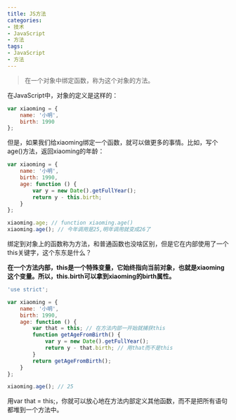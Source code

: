 ```yaml
---
title: JS方法
categories:
- 技术
- JavaScript
- 方法
tags:
- JavaScript
- 方法
---
```


>在一个对象中绑定函数，称为这个对象的方法。


在JavaScript中，对象的定义是这样的：

```javascript
var xiaoming = {
    name: '小明',
    birth: 1990
};
```
<!--more-->

但是，如果我们给xiaoming绑定一个函数，就可以做更多的事情。比如，写个age()方法，返回xiaoming的年龄：

```javascript
var xiaoming = {
    name: '小明',
    birth: 1990,
    age: function () {
        var y = new Date().getFullYear();
        return y - this.birth;
    }
};

xiaoming.age; // function xiaoming.age()
xiaoming.age(); // 今年调用是25,明年调用就变成26了
```


绑定到对象上的函数称为方法，和普通函数也没啥区别，但是它在内部使用了一个this关键字，这个东东是什么？

**在一个方法内部，this是一个特殊变量，它始终指向当前对象，也就是xiaoming这个变量。所以，this.birth可以拿到xiaoming的birth属性。**


```javascript
'use strict';

var xiaoming = {
    name: '小明',
    birth: 1990,
    age: function () {
        var that = this; // 在方法内部一开始就捕获this
        function getAgeFromBirth() {
            var y = new Date().getFullYear();
            return y - that.birth; // 用that而不是this
        }
        return getAgeFromBirth();
    }
};

xiaoming.age(); // 25
```

用var that = this;，你就可以放心地在方法内部定义其他函数，而不是把所有语句都堆到一个方法中。